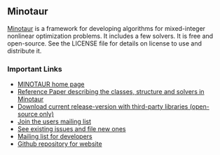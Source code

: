 ## Minotaur

[Minotaur](https://minotaur-solver.github.io/) is a framework for developing algorithms for mixed-integer nonlinear
optimization problems. It includes a few solvers. It is free and open-source.
See the LICENSE file for details on license to use and distribute it.

### Important Links
* [MINOTAUR home page](https://minotaur-solver.github.io/)
* [Reference Paper describing the classes, structure and solvers in
  Minotaur](http://www.optimization-online.org/DB_HTML/2017/10/6275.html)
* [Download current release-version with third-party libraries (open-source
  only)](https://minotaur-solver.github.io/#download)
* [Join the users mailing list](https://lists.mcs.anl.gov/mailman/listinfo/minotaur)
* [See existing issues and file new ones](https://github.com/minotaur-solver/minotaur/issues)
* [Mailing list for developers](https://lists.mcs.anl.gov/mailman/listinfo/minotaur-dev)
* [Github repository for website](https://github.com/minotaur-solver/minotaur-solver.github.io)


